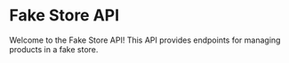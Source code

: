 # Fake Store API
Welcome to the Fake Store API! This API provides endpoints for managing products in a fake store.
